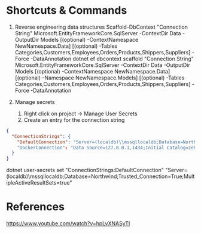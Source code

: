 ﻿# Shortcuts & Commands

1. Reverse engineering data structures
Scaffold-DbContext "Connection String" Microsoft.EntityFrameworkCore.SqlServer -ContextDir Data -OutputDir Models [(optional) -ContextNamespace NewNamespace.Data] [(optional) -Tables Categories,Customers,Employees,Orders,Products,Shippers,Suppliers] -Force -DataAnnotation
dotnet ef dbcontext scaffold "Connection String" Microsoft.EntityFrameworkCore.SqlServer -ContextDir Data -OutputDir Models [(optional) -ContextNamespace NewNamespace.Data] [(optional) -Namespace NewNamespace.Models] [(optional) -Tables Categories,Customers,Employees,Orders,Products,Shippers,Suppliers] -Force -DataAnnotation

2. Manage secrets
	1. Right click on project -> Manage User Secrets
	2. Create an entry for the connection string

```json
{
  "ConnectionStrings": {
	"DefaultConnection": "Server=(localdb)\\mssqllocaldb;Database=Northwind;Trusted_Connection=True;MultipleActiveResultSets=true"
	"DockerConnection": "Data Source=127.0.0.1,1434;Initial Catalog=zeh;User ID=sa;Password=A!234567a;TrustServerCertificate=True;"
  }
}
````

dotnet user-secrets set "ConnectionStrings:DefaultConnection" "Server=(localdb)\mssqllocaldb;Database=Northwind;Trusted_Connection=True;MultipleActiveResultSets=true"

# References

https://www.youtube.com/watch?v=hpLvXNASyTI